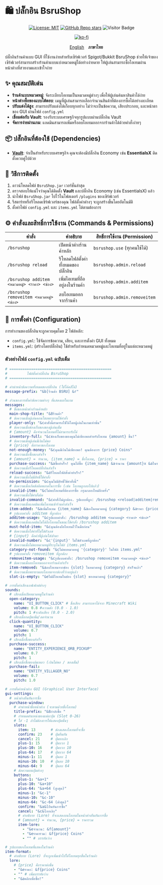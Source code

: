 # 🛍️ ปลั๊กอิน BsruShop

<div align="center">

[![License: MIT](https://img.shields.io/badge/License-MIT-yellow.svg)](https://opensource.org/licenses/MIT)
[![GitHub Repo stars](https://img.shields.io/github/stars/Nattapat2871/BsruShop?style=flat-square)](https://github.com/Nattapat2871/BsruShop/stargazers)
![Visitor Badge](https://api.visitorbadge.io/api/VisitorHit?user=Nattapat2871&repo=BsruShop&countColor=%237B1E7A&style=flat-square)

[![ko-fi](https://ko-fi.com/img/githubbutton_sm.svg)](https://ko-fi.com/Nattapat2871)

</div>

<p align= "center">
        <a href="/README.md">English</a>　<b>ภาษาไทย</b>
</p>

ปลั๊กอินร้านค้าแบบ GUI ที่ใช้งานง่ายสำหรับเซิร์ฟเวอร์ Spigot/Bukkit BsruShop ช่วยให้เจ้าของเซิร์ฟเวอร์สามารถสร้างร้านค้าแบบแบ่งหมวดหมู่ได้อย่างง่ายดาย ให้ผู้เล่นสามารถซื้อไอเทมผ่านหน้าต่างที่สวยงามและเข้าใจง่าย

## ✨ คุณสมบัติเด่น

- **ร้านค้าแบบหมวดหมู่**: จัดระเบียบไอเทมเป็นหมวดหมู่ต่างๆ เพื่อให้ผู้เล่นค้นหาสินค้าได้ง่าย
- **หน้าต่างซื้อของแบบโต้ตอบ**: เมนูที่ผู้เล่นสามารถเลือกจำนวนสินค้าที่ต้องการซื้อได้อย่างละเอียด
- **ปรับแต่งได้สูง**: สามารถปรับแต่งได้เกือบทุกอย่าง ไม่ว่าจะเป็นข้อความ, เสียงประกอบ, และหน้าตาของ GUI ผ่านไฟล์ `config.yml`
- **เชื่อมต่อกับ Vault**: รองรับระบบเศรษฐกิจทุกรูปแบบผ่านปลั๊กอิน Vault
- **จัดการง่ายผ่านเกม**: แอดมินสามารถเพิ่มหรือลบไอเทมออกจากร้านค้าได้ด้วยคำสั่งง่ายๆ

## 📦 ปลั๊กอินที่ต้องใช้ (Dependencies)

- **[Vault](https://www.spigotmc.org/resources/vault.34315/)**: จำเป็นสำหรับระบบเศรษฐกิจ คุณจะต้องมีปลั๊กอิน Economy เช่น **EssentialsX** ติดตั้งควบคู่ไปด้วย

## 🚀 วิธีการติดตั้ง

1.  ดาวน์โหลดไฟล์ `BsruShop.jar` เวอร์ชั่นล่าสุด
2.  ตรวจสอบให้แน่ใจว่าคุณได้ติดตั้ง **Vault** และปลั๊กอิน Economy (เช่น EssentialsX) แล้ว
3.  นำไฟล์ `BsruShop.jar` ไปไว้ในโฟลเดอร์ `/plugins` ของเซิร์ฟเวอร์
4.  รีสตาร์ทหรือรีโหลดเซิร์ฟเวอร์ของคุณ ไฟล์ตั้งค่าต่างๆ จะถูกสร้างขึ้นโดยอัตโนมัติ
5.  ตั้งค่าไฟล์ `config.yml` และ `items.yml` ได้ตามต้องการ

## ⚙️ คำสั่งและสิทธิ์การใช้งาน (Commands & Permissions)

| คำสั่ง                                       | คำอธิบาย                                    | สิทธิ์การใช้งาน (Permission)     |
| -------------------------------------------- | ------------------------------------------- | ------------------------------- |
| `/bsrushop`                                  | เปิดหน้าต่างร้านค้าหลัก                       | `bsrushop.use` (ทุกคนใช้ได้)       |
| `/bsrushop reload`                           | รีโหลดไฟล์ตั้งค่าทั้งหมดของปลั๊กอิน            | `bsrushop.admin.reload`         |
| `/bsrushop additem <หมวดหมู่> <ราคา> <ช่อง>`  | เพิ่มไอเทมที่ถืออยู่ลงในร้านค้า               | `bsrushop.admin.additem`        |
| `/bsrushop removeitem <หมวดหมู่> <ช่อง>`      | ลบไอเทมออกจากร้านค้า                        | `bsrushop.admin.removeitem`     |

## 📝 การตั้งค่า (Configuration)

การทำงานของปลั๊กอินจะถูกควบคุมโดย 2 ไฟล์หลัก:

-   `config.yml`: ใช้จัดการข้อความ, เสียง, และการตั้งค่า GUI ทั้งหมด
-   `items.yml`: (สร้างโดยปลั๊กอิน) ใช้สำหรับกำหนดหมวดหมู่และไอเทมที่อยู่ในแต่ละหมวดหมู่

### ตัวอย่างไฟล์ `config.yml` ฉบับเต็ม

```yaml
# ===============================================
#         ไฟล์ตั้งค่าปลั๊กอิน BsruShop
# ===============================================

# คำนำหน้าข้อความทั้งหมดของปลั๊กอิน (ใช้โค้ดสีได้)
message-prefix: "&b[ร้านค้า BSRU] &r"

# ส่วนของการตั้งค่าข้อความต่างๆ ที่แสดงผลในเกม
messages:
  # ชื่อของหน้าต่างร้านค้าหลัก
  main-shop-title: "&8ร้านค้า"
  # ข้อความเมื่อผู้เล่นคอนโซลพยายามใช้คำสั่ง
  player-only: "&cคำสั่งนี้สามารถใช้ได้โดยผู้เล่นในเกมเท่านั้น"
  # ข้อความเมื่อช่องเก็บของของผู้เล่นเต็ม
  # {amount} คือจำนวนไอเทมที่ไม่สามารถรับได้
  inventory-full: "&cช่องเก็บของของคุณไม่เพียงพอสำหรับไอเทม {amount} ชิ้น!"
  # ข้อความเมื่อผู้เล่นมีเงินไม่พอ
  # {price} คือราคาของไอเทม
  not-enough-money: "&cคุณมีเงินไม่เพียงพอ! คุณต้องการ {price} Coins"
  # ข้อความเมื่อซื้อของสำเร็จ
  # {amount} = จำนวน, {item_name} = ชื่อไอเทม, {price} = ราคา
  purchase-success: "&aซื้อสำเร็จ! คุณได้ซื้อ {item_name} &aจำนวน {amount}x &aในราคา {price} Coins"
  # ข้อความเมื่อรีโหลดปลั๊กอินสำเร็จ
  reload-success: "&aรีโหลดไฟล์ตั้งค่าสำเร็จ!"
  # ข้อความเมื่อไม่มีสิทธิ์ใช้คำสั่ง
  no-permission: "&cคุณไม่มีสิทธิ์ใช้คำสั่งนี้"
  # ข้อความเมื่อเกิดข้อผิดพลาดในการซื้อ (เช่น ไอเทมถูกลบไปแล้ว)
  invalid-item: "&cไม่พบไอเทมที่ต้องการซื้อ กรุณาลองใหม่อีกครั้ง"
  # ข้อความเมื่อใช้คำสั่งผิด
  invalid-command: "&cคำสั่งไม่ถูกต้อง. รูปแบบที่ถูก: /bsrushop <reload|additem|removeitem>"
  # ข้อความเมื่อแอดมินเพิ่มไอเทมเข้าร้านค้าสำเร็จ
  item-added: "&aเพิ่มไอเทม {item_name} &aลงในหมวดหมู่ {category} &aราคา {price} Coins ที่ช่อง {slot} สำเร็จ"
  # รูปแบบคำสั่ง additem ที่ถูกต้อง
  additem-usage: "&cรูปแบบคำสั่ง: /bsrushop additem <หมวดหมู่> <ราคา> <ช่อง>"
  # ข้อความเมื่อแอดมินไม่ได้ถือไอเทมในขณะใช้คำสั่ง /bsrushop additem
  must-hold-item: "&cคุณต้องถือไอเทมไว้ในมือก่อน"
  # ข้อความเมื่อใส่ค่าที่ไม่ใช่ตัวเลข
  # {input} คือค่าที่ผู้เล่นใส่เข้ามา
  invalid-number: "&c'{input}' ไม่ใช่ตัวเลขที่ถูกต้อง"
  # ข้อความเมื่อไม่พบหมวดหมู่ที่ระบุในไฟล์ items.yml
  category-not-found: "&cไม่พบหมวดหมู่ '{category}' ในไฟล์ items.yml"
  # รูปแบบคำสั่ง removeitem ที่ถูกต้อง
  removeitem-usage: "&cรูปแบบคำสั่ง: /bsrushop removeitem <หมวดหมู่> <ช่อง>"
  # ข้อความเมื่อลบไอเทมออกจากร้านค้าสำเร็จ
  item-removed: "&aลบไอเทมจากช่อง {slot} ในหมวดหมู่ {category} สำเร็จแล้ว"
  # ข้อความเมื่อพยายามลบไอเทมจากช่องที่ว่างอยู่แล้ว
  slot-is-empty: "&eไม่มีไอเทมในช่อง {slot} ของหมวดหมู่ {category}"

# การตั้งค่าเสียงเอฟเฟกต์ต่างๆ
sounds:
  # เสียงเมื่อเปิดหมวดหมู่ในร้านค้า
  open-category:
    name: "UI_BUTTON_CLICK" # ชื่อเสียง สามารถหาได้จาก Minecraft Wiki
    volume: 0.8 #ความดัง (0.0 - 1.0)
    pitch: 1 #ระดับเสียง (0.0 - 2.0)
  # เสียงเมื่อกดปุ่มเพิ่ม/ลดจำนวน
  click-quantity:
    name: "UI_BUTTON_CLICK"
    volume: 0.7
    pitch: 1
  # เสียงเมื่อซื้อของสำเร็จ
  purchase-success:
    name: "ENTITY_EXPERIENCE_ORB_PICKUP"
    volume: 0.7
    pitch: 1
  # เสียงเมื่อซื้อของล้มเหลว (เงินไม่พอ / ของเต็ม)
  purchase-fail:
    name: "ENTITY_VILLAGER_NO"
    volume: 0.7
    pitch: 1.0

# การตั้งค่าหน้าต่าง GUI (Graphical User Interface)
gui-settings:
  # หน้าต่างยืนยันการซื้อ
  purchase-window:
    # คำนำหน้าชื่อหน้าต่าง (จะตามด้วยชื่อไอเทม)
    title-prefix: "&8กำลังซื้อ "
    # กำหนดตำแหน่งของแต่ละปุ่ม (Slot 0-26)
    # ใส่ -1 ถ้าไม่ต้องการให้แสดงปุ่มนั้นๆ
    slots:
      item: 13       # ช่องแสดงไอเทมที่จะซื้อ
      confirm: 23    # ปุ่มยืนยัน
      cancel: 21     # ปุ่มยกเลิก
      plus-1: 15     # ปุ่มบวก 1
      plus-10: 16    # ปุ่มบวก 10
      plus-64: 17    # ปุ่มบวก 64
      minus-1: 11    # ปุ่มลบ 1
      minus-10: 10   # ปุ่มลบ 10
      minus-64: 9    # ปุ่มลบ 64
    # ข้อความบนปุ่มต่างๆ
    buttons:
      plus-1: "&a+1"
      plus-10: "&a+10"
      plus-64: "&a+64 (สูงสุด)"
      minus-1: "&c-1"
      minus-10: "&c-10"
      minus-64: "&c-64 (ต่ำสุด)"
      confirm: "&a&lยืนยันการซื้อ"
      cancel: "&c&lยกเลิก"
      # คำอธิบาย (Lore) ที่จะแสดงบนไอเทมในหน้าต่างยืนยันการซื้อ
      # {amount} = จำนวน, {price} = ราคารวม
      item-lore:
        - "&eจำนวน: &f{amount}"
        - "&eราคารวม: &f{price} Coins"
        - "" # บรรทัดว่าง

# รูปแบบของไอเทมที่แสดงในร้านค้า
item-format:
  # คำอธิบาย (Lore) ที่จะถูกเพิ่มเข้าไปใต้ไอเทมทุกชิ้นในร้านค้า
  lore:
    # {price} คือราคาต่อชิ้น
    - "&eราคา: &f{price} Coins"
    - "" # เพิ่มบรรทัดว่าง
    - "&aคลิกเพื่อซื้อ!"
```